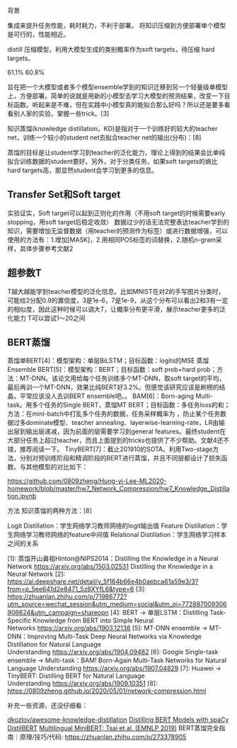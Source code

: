 

<!--
 * @version:
 * @Author:  StevenJokess https://github.com/StevenJokess
 * @Date: 2020-10-05 23:06:52
 * @LastEditors:  StevenJokess https://github.com/StevenJokess
 * @LastEditTime: 2020-11-17 21:57:55
 * @Description:
 * @TODO::
 * @Reference:
-->

背景

集成来提升任务性能，耗时耗力，不利于部署。
将知识压缩到方便部署单个模型是可行的，性能相近。

distill 压缩模型，利用大模型生成的类别概率作为soft targets，待压缩 hard targets。

61.1%
60.8%

旨在把一个大模型或者多个模型ensemble学到的知识迁移到另一个轻量级单模型上，方便部署。简单的说就是用新的小模型去学习大模型的预测结果，改变一下目标函数。听起来是不难，但在实践中小模型真的能拟合那么好吗？所以还是要多看看别人家的实验，掌握一些trick。[3]

知识蒸馏(knowledge distillation，KD)是指对于一个训练好的较大的teacher net，训练一个较小的student net去拟合teacher net的输出(分布)：[8]

蒸馏的目标是让student学习到teacher的泛化能力，理论上得到的结果会比单纯拟合训练数据的student要好。另外，对于分类任务，如果soft targets的熵比hard targets高，那显然student会学习到更多的信息。


## Transfer Set和Soft target

实验证实，Soft target可以起到正则化的作用（不用soft target的时候需要early stopping，用soft target后稳定收敛）
数据过少的话无法完整表达teacher学到的知识，需要增加无监督数据（用teacher的预测作为标签）或进行数据增强，可以使用的方法有：1.增加[MASK]，2.用相同POS标签的词替换，2.随机n-gram采样，具体步骤参考文献2

## 超参数T

T越大越能学到teacher模型的泛化信息。比如MNIST在对2的手写图片分类时，可能给2分配0.9的置信度，3是1e-6，7是1e-9，从这个分布可以看出2和3有一定的相似度，因此这种时候可以调大T，让概率分布更平滑，展示teacher更多的泛化能力
T可以尝试1～20之间

## BERT蒸馏

蒸馏单BERT[4]：模型架构：单层BiLSTM；目标函数：logits的MSE
蒸馏Ensemble BERT[5]：模型架构：BERT；目标函数：soft prob+hard prob；方法：MT-DNN。该论文用给每个任务训练多个MT-DNN，取soft target的平均，最后再训一个MT-DNN，效果比纯BERT好3.2%。但感觉该研究应该是刷榜的结晶，平常应该没人去训BERT ensemble吧。。
BAM[6]：Born-aging Multi-task。用多个任务的Single BERT，蒸馏MT BERT；目标函数：多任务loss的和；方法：在mini-batch中打乱多个任务的数据，任务采样概率为  ，防止某个任务数据过多dominate模型、teacher annealing、layerwise-learning-rate，LR由输出层到输出层递减，因为前面的层需要学习到general features。最终student在大部分任务上超过teacher，而且上面提到的tricks也提供了不少帮助。文献4还不错，推荐阅读一下。
TinyBERT[7]：截止201910的SOTA。利用Two-stage方法，分别对预训练阶段和精调阶段的BERT进行蒸馏，并且不同层都设计了损失函数。与其他模型的对比如下：


https://github.com/0809zheng/Hung-yi-Lee-ML2020-homework/blob/master/hw7_Network_Compression/hw7_Knowledge_Distillation.ipynb

方法
知识蒸馏的两种方法：[8]

Logit Distillation：学生网络学习教师网络的logit输出值
Feature Distillation：学生网络学习教师网络的feature中间值
Relational Distillation：学生网络学习样本之间的关系







[1]: 蒸馏开山鼻祖Hinton@NIPS2014：Distilling the Knowledge in a Neural Network https://arxiv.org/abs/1503.02531 Distilling the Knowledge in a Neural Network
[2]: https://ai.deepshare.net/detail/v_5f164b66e4b0aebca61a59e3/3?from=p_5ee641d2e8471_5z8XYfL6&type=6
[3]: https://zhuanlan.zhihu.com/p/71986772?utm_source=wechat_session&utm_medium=social&utm_oi=772887009306906624&utm_campaign=shareopn
[4]: BERT -> 单层LSTM：Distilling Task-Specific Knowledge from BERT into Simple Neural Networks https://arxiv.org/abs/1903.12136
[5]: MT-DNN ensemble -> MT-DNN：Improving Multi-Task Deep Neural Networks via Knowledge Distillation for Natural Language Understanding https://arxiv.org/abs/1904.09482
[6]: Google Single-task ensemble -> Multi-task：BAM! Born-Again Multi-Task Networks for Natural Language Understanding https://arxiv.org/abs/1907.04829
[7]: Huawei -> TinyBERT: Distilling BERT for Natural Language Understanding https://arxiv.org/abs/1909.10351
[8]: https://0809zheng.github.io/2020/05/01/network-compression.html


补充一些资源，还没仔细看：

[dkozlov/awesome-knowledge-distillation](https://github.com/dkozlov/awesome-knowledge-distillation)
[Distilling BERT Models with spaCy](http://www.nlp.town/blog/distilling-bert/?utm_campaign=NLP%20News&utm_medium=email&utm_source=Revue%20newsletter)
[DistilBERT](https://medium.com/huggingface/distilbert-8cf3380435b5)
[Multilingual MiniBERT: Tsai et al. (EMNLP 2019)](https://arxiv.org/pdf/1909.00100)
BERT蒸馏完全指南｜原理/技巧/代码: https://zhuanlan.zhihu.com/p/273378905
